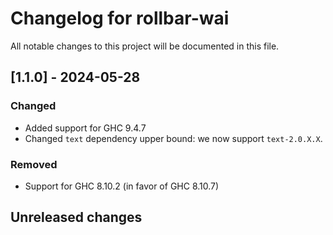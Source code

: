 # Changelog for rollbar-wai

All notable changes to this project will be documented in this file.

## [1.1.0] - 2024-05-28

### Changed
- Added support for GHC 9.4.7
- Changed `text` dependency upper bound: we now support `text-2.0.X.X`.

### Removed
- Support for GHC 8.10.2 (in favor of GHC 8.10.7)

## Unreleased changes
